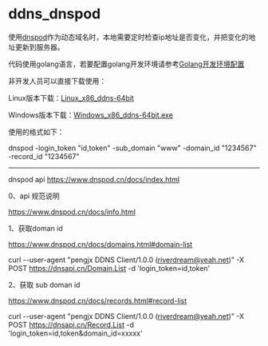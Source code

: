 # ddns_dnspod

使用[dnspod](https://www.dnspod.cn/)作为动态域名时，本地需要定时检查ip地址是否变化，并把变化的地址更新到服务器。

代码使用golang语言，若要配置golang开发环境请参考[Golang开发环境配置](http://www.sinkiot.com/posts/2017/04/23/golang-developer.html)

非开发人员可以直接下载使用：

Linux版本下载：[Linux_x86_ddns-64bit](http://download.sinkiot.com/2017/dnspod/linux_x86_ddns-64bit)

Windows版本下载：[Windows_x86_ddns-64bit.exe](http://download.sinkiot.com/2017/dnspod/windows_x86_ddns-64bit.exe)

使用的格式如下：

dnspod -login_token "id,token" -sub_domain "www" -domain_id "1234567" -record_id "1234567"

---

dnspod api https://www.dnspod.cn/docs/index.html

0、api 规范说明

https://www.dnspod.cn/docs/info.html

1、获取doman id

https://www.dnspod.cn/docs/domains.html#domain-list

curl --user-agent "pengjx DDNS Client/1.0.0 (riverdream@yeah.net)" -X POST https://dnsapi.cn/Domain.List -d 'login_token=id,token'

2、获取 sub doman id

https://www.dnspod.cn/docs/records.html#record-list

curl --user-agent "pengjx DDNS Client/1.0.0 (riverdream@yeah.net)" -X POST https://dnsapi.cn/Record.List  -d 'login_token=id,token&domain_id=xxxxx'
